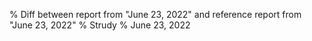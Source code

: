 % Diff between report from "June 23, 2022" and reference report from "June 23, 2022"
% Strudy
% June 23, 2022


